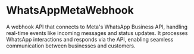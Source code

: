 # WhatsAppMetaWebhook
A webhook API that connects to Meta's WhatsApp Business API, handling real-time events like incoming messages and status updates. It processes WhatsApp interactions and responds via the API, enabling seamless communication between businesses and customers.
